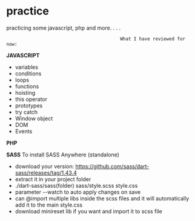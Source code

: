 # practice

practicing some javascript, php and more. . . .

                                              What I have reviewed for now:

**JAVASCRIPT**

- variables
- conditions
- loops
- functions
- hoisting
- this operator
- prototypes
- try catch
- Window object
- DOM
- Events

**PHP**

**SASS**
To install SASS Anywhere (standalone)

- download your version: https://github.com/sass/dart-sass/releases/tag/1.43.4
- extract it in your project folder
- ./dart-sass/sass(folder) sass/style.scss style.css
- parameter --watch to auto apply changes on save
- can @import multiple libs inside the scss files and it will automatically add it to the main style.css 
- download minireset lib if you want and import it to scss file
